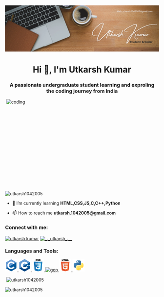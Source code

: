 ![logo](https://github.com/utkarsh1042005/utkarsh1042005/blob/main/20231014_102523_0000.png)
<h1 align="center">Hi 👋, I'm Utkarsh Kumar</h1>
<h3 align="center">A passionate undergraduate student learning and exproling the coding journey from India</h3>

<img align="right" alt="coding" width="500" height="300" src="https://raw.githubusercontent.com/gist/MedRedha/fd8e2481bde2610c96b9aafde543879c/raw/88624e8d31c4295973dcb7c900dacf0edc0a6d99/coding.gif" >

<p align="left"> <img src="https://komarev.com/ghpvc/?username=utkarsh1042005&label=Profile%20views&color=0e75b6&style=flat" alt="utkarsh1042005" /> </p>

- 🌱 I’m currently learning **HTML,CSS,JS,C,C++,Python**

- 📫 How to reach me **utkarsh.1042005@gmail.com**

<h3 align="left">Connect with me:</h3>
<p align="left">
<a href="https://www.linkedin.com/in/utkarsh-kumar-3801b227a/" target="blank"><img align="center" src="https://raw.githubusercontent.com/rahuldkjain/github-profile-readme-generator/master/src/images/icons/Social/linked-in-alt.svg" alt="utkarsh kumar" height="30" width="40" /></a>
<a href="https://instagram.com/_._utkarsh_.__" target="blank"><img align="center" src="https://raw.githubusercontent.com/rahuldkjain/github-profile-readme-generator/master/src/images/icons/Social/instagram.svg" alt="_._utkarsh_.__" height="30" width="40" /></a>
</p>

<h3 align="left">Languages and Tools:</h3>
<p align="left"> <a href="https://www.cprogramming.com/" target="_blank" rel="noreferrer"> <img src="https://raw.githubusercontent.com/devicons/devicon/master/icons/c/c-original.svg" alt="c" width="40" height="40"/> </a> <a href="https://www.w3schools.com/cpp/" target="_blank" rel="noreferrer"> <img src="https://raw.githubusercontent.com/devicons/devicon/master/icons/cplusplus/cplusplus-original.svg" alt="cplusplus" width="40" height="40"/> </a> <a href="https://www.w3schools.com/css/" target="_blank" rel="noreferrer"> <img src="https://raw.githubusercontent.com/devicons/devicon/master/icons/css3/css3-original-wordmark.svg" alt="css3" width="40" height="40"/> </a> <a href="https://cloud.google.com" target="_blank" rel="noreferrer"> <img src="https://www.vectorlogo.zone/logos/google_cloud/google_cloud-icon.svg" alt="gcp" width="40" height="40"/> </a> <a href="https://www.w3.org/html/" target="_blank" rel="noreferrer"> <img src="https://raw.githubusercontent.com/devicons/devicon/master/icons/html5/html5-original-wordmark.svg" alt="html5" width="40" height="40"/> </a> <a href="https://www.python.org" target="_blank" rel="noreferrer"> <img src="https://raw.githubusercontent.com/devicons/devicon/master/icons/python/python-original.svg" alt="python" width="40" height="40"/> </a> </p>

<p>&nbsp;<img align="center" src="https://github-readme-stats.vercel.app/api?username=utkarsh1042005&show_icons=true&locale=en" alt="utkarsh1042005" /></p>

<p><img align="center" src="https://github-readme-streak-stats.herokuapp.com/?user=utkarsh1042005&" alt="utkarsh1042005" /></p>

